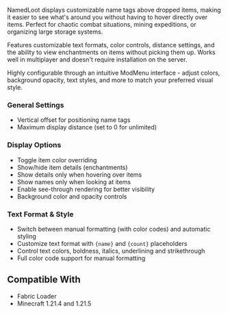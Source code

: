 
NamedLoot displays customizable name tags above dropped items, making it easier to see what's around you without having to hover directly over items. Perfect for chaotic combat situations, mining expeditions, or organizing large storage systems.

Features customizable text formats, color controls, distance settings, and the ability to view enchantments on items without picking them up. Works well in multiplayer and doesn't require installation on the server.

Highly configurable through an intuitive ModMenu interface - adjust colors, background opacity, text styles, and more to match your preferred visual style.

### General Settings
- Vertical offset for positioning name tags
- Maximum display distance (set to 0 for unlimited)

### Display Options
- Toggle item color overriding
- Show/hide item details (enchantments)
- Show details only when hovering over items
- Show names only when looking at items
- Enable see-through rendering for better visibility
- Background color and opacity controls

### Text Format & Style
- Switch between manual formatting (with color codes) and automatic styling
- Customize text format with `{name}` and `{count}` placeholders
- Control text colors, boldness, italics, underlining and strikethrough
- Full color code support for manual formatting

## Compatible With 
- Fabric Loader
- Minecraft 1.21.4 and 1.21.5 
